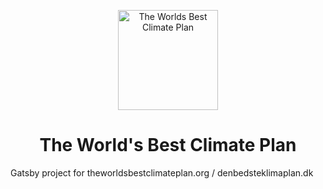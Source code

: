 <p align="center">
  <a href="https://http://www.theworldsbestclimateplan.org/">
    <img alt="The Worlds Best Climate Plan" src="static/earth.svg" width="160" />
  </a>
</p>
<h1 align="center">
  The World's Best Climate Plan
</h1>

Gatsby project for theworldsbestclimateplan.org / denbedsteklimaplan.dk
